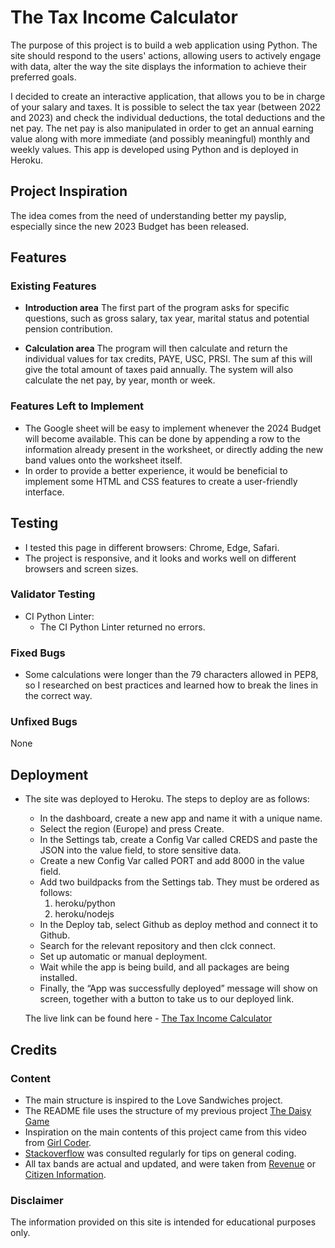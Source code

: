 # The Tax Income Calculator

The purpose of this project is to build a web application using Python. The site should respond to the users' actions, allowing users to actively engage with data, alter the way the site displays the information to achieve their preferred goals. 


I decided to create an interactive application, that allows you to be in charge of your salary and taxes. It is possible to select the tax year (between 2022 and 2023) and check the individual deductions, the total deductions and the net pay. 
The net pay is also manipulated in order to get an annual earning value along with more immediate (and possibly meaningful) monthly and weekly values.
This app is developed using Python and is deployed in Heroku.

## Project Inspiration
The idea comes from the need of understanding better my payslip, especially since the new 2023 Budget has been released.


## Features

### Existing Features

- __Introduction area__
    The first part of the program asks for specific questions, such as gross salary, tax year, marital status and potential pension contribution.

- __Calculation area__
    The program will then calculate and return the individual values for tax credits, PAYE, USC, PRSI. 
    The sum af this will give the total amount of taxes paid annually.
    The system will also calculate the net pay, by year, month or week.


### Features Left to Implement

- The Google sheet will be easy to implement whenever the 2024 Budget will become available. This can be done by appending a row to the information already present in the worksheet, or directly adding the new band values onto the worksheet itself.
- In order to provide a better experience, it would be beneficial to implement some HTML and CSS features to create a user-friendly interface.
    

## Testing 

- I tested this page in different browsers: Chrome, Edge, Safari.
- The project is responsive, and it looks and works well on different browsers and screen sizes.


### Validator Testing 

- CI Python Linter:
  - The CI Python Linter returned no errors.


### Fixed Bugs
- Some calculations were longer than the 79 characters allowed in PEP8, so I researched on best practices and learned how to break the lines in the correct way.


### Unfixed Bugs
None

## Deployment

- The site was deployed to Heroku. The steps to deploy are as follows: 
  - In the dashboard, create a new app and name it with a unique name.
  - Select the region (Europe) and press Create.
  - In the Settings tab, create a Config Var called CREDS and paste the JSON into the value field, to store sensitive data.
  - Create a new Config Var called PORT and add 8000 in the value field.
  - Add two buildpacks from the Settings tab. They must be ordered as follows:
    1. heroku/python
    2. heroku/nodejs
  - In the Deploy tab, select Github as deploy method and connect it to Github.
  - Search for the relevant repository and then clck connect.
  - Set up automatic or manual deployment.
  - Wait while the app is being build, and all packages are being installed. 
  - Finally, the “App was  successfully deployed” message will show on screen, together with a button to take us to our deployed  link. 

  The live link can be found here - [The Tax Income Calculator](https://tax-income-calculator.herokuapp.com/)


## Credits  

### Content 

- The main structure is inspired to the Love Sandwiches project.
- The README file uses the structure of my previous project [The Daisy Game](https://github.com/ValeP314/pp2-daisy/blob/main/README.md)
- Inspiration on the main contents of this project came from this video from [Girl Coder](https://www.usandopy.com/en/tutorial/exercise-1-build-a-salary-calculator-in-python/).
- [Stackoverflow](https://stackoverflow.com/) was consulted regularly for tips on general coding. 
- All tax bands are actual and updated, and were taken from [Revenue](https://www.revenue.ie/en/personal-tax-credits-reliefs-and-exemptions/tax-relief-charts/index.aspx) or [Citizen Information](https://www.citizensinformation.ie/en/money_and_tax/budgets/budget_2023.html).


### Disclaimer

The information provided on this site is intended for educational purposes only.